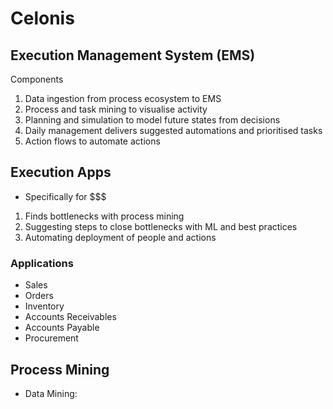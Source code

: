 # Celonis



## Execution Management System (EMS)
Components
1. Data ingestion from process ecosystem to EMS
2. Process and task mining to visualise activity
3. Planning and simulation to model future states from decisions
4. Daily management delivers suggested automations and prioritised tasks
5. Action flows to automate actions


## Execution Apps
- Specifically for $$$
1. Finds bottlenecks with process mining
2. Suggesting steps to close bottlenecks with ML and best practices
3. Automating deployment of people and actions 

### Applications
- Sales
- Orders
- Inventory
- Accounts Receivables
- Accounts Payable
- Procurement

## Process Mining
- Data Mining: 